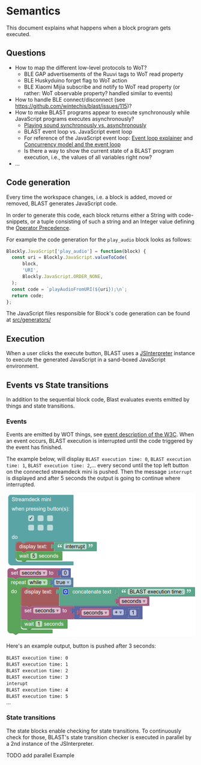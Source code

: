 # Semantics <!-- omit in toc -->
This document explains what happens when a block program gets executed.

## Questions

* How to map the different low-level protocols to WoT?
  + BLE GAP advertisements of the Ruuvi tags to WoT read property
  + BLE Huskyduino forget flag to WoT action
  + BLE Xiaomi Mijia subscribe and notify to WoT read property (or rather: WoT observable property? handled similar to events)
* How to handle BLE connect/disconnect (see https://github.com/wintechis/blast/issues/115)?
* How to make BLAST programs appear to execute synchronously while JavaScript programs executes asynchronously?
  * [Playing sound synchronously vs. asynchronously](https://github.com/wintechis/blast/issues/22#issuecomment-758677857)
  + BLAST event loop vs. JavaScript event loop
  + For reference of the JavaScript event loop: [Event loop explainer](https://github.com/atotic/event-loop) and [Concurrency model and the event loop](https://developer.mozilla.org/en-US/docs/Web/JavaScript/EventLoop)
  + Is there a way to show the current state of a BLAST program execution, i.e., the values of all variables right now?
* ...

## Code generation
Every time the workspace changes, i.e. a block is added, moved or removed, BLAST generates JavaScript code.

In order to generate this code, each block returns either a String with code-snippets, or a tuple consisting of such a string and an Integer value defining the [Operator Precedence](https://developers.google.com/blockly/guides/create-custom-blocks/operator-precedence). 

For example the code generation for the `play_audio` block looks as follows:
```JavaScript
Blockly.JavaScript['play_audio'] = function(block) {
  const uri = Blockly.JavaScript.valueToCode(
      block,
      'URI',
      Blockly.JavaScript.ORDER_NONE,
  );
  const code = `playAudioFromURI(${uri});\n`;
  return code;
};
```

The JavaScript files responsible for Block's code generation can be found at [src/generators/](../src/generators/)

## Execution
When a user clicks the execute button, BLAST uses a [JSInterpreter](https://neil.fraser.name/software/JS-Interpreter/docs.html) instance to execute the generated JavaScript in a sand-boxed JavaScript environment.

## Events vs State transitions
In addition to the sequential block code, Blast evaluates events emitted by things and state transitions.  

### Events
Events are emitted by WOT things, see [event description of the W3C](https://www.w3.org/TR/wot-architecture/#events). When an event occurs, BLAST execution is interrupted until the code triggered by the event has finished.

The example below, will display `BLAST execution time: 0`, `BLAST execution time: 1`, `BLAST execution time: 2`,... every second until the top left button on the connected streamdeck mini is pushed.
Then the message `interrupt` is displayed and after 5 seconds the output is going to continue where interrupted.

![](images/event-example.png)

Here's an example output, button is pushed after 3 seconds:

`BLAST execution time: 0`  
`BLAST execution time: 1`  
`BLAST execution time: 2`  
`BLAST execution time: 3`  
`interupt`  
`BLAST execution time: 4`  
`BLAST execution time: 5`  
...


### State transitions
The state blocks enable checking for state transitions. To continuously check for those, BLAST's state transition checker is executed in parallel by a 2nd instance of the JSInterpreter.

TODO add parallel Example
